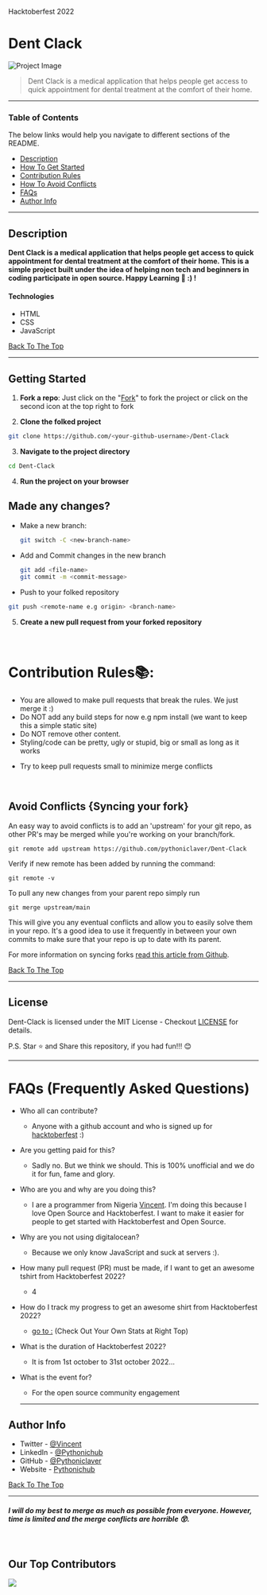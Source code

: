 <!-- @format -->
Hacktoberfest 2022
# Dent Clack

![Project Image](project-image-url)

> Dent Clack is a medical application that helps people get access to quick appointment for dental treatment at the comfort of their home.

---

### Table of Contents

The below links would help you navigate to different sections of the README.

- [Description](#description)
- [How To Get Started](#getting-started)
- [Contribution Rules](#contribution-rules📚)
- [How To Avoid Conflicts](#avoid-conflicts-syncing-your-fork)
- [FAQs](#faqs-frequently-asked-questions)
- [Author Info](#author-info)

---

## Description

**Dent Clack is a medical application that helps people get access to quick appointment for dental treatment at the comfort of their home. This is a simple project built under the idea of helping non tech and beginners in coding participate in open source. Happy Learning 💙 :) !**

#### Technologies

- HTML
- CSS
- JavaScript

[Back To The Top](#dent-clack)

---

## Getting Started
1. **Fork a repo**: Just click on the "[Fork](https://github.com/pythoniclaver/Dent-Clack/fork)" to fork the project or click on the second icon at the top right to fork

2. **Clone the folked project**

```bash
git clone https://github.com/<your-github-username>/Dent-Clack
```

3. **Navigate to the project directory**

```bash
cd Dent-Clack
```

4. **Run the project on your browser**

## Made any changes?

- Make a new branch: 
  ```bash
  git switch -C <new-branch-name>
  ```
  
- Add and Commit changes in the new branch 
   ```bash
  git add <file-name>
  git commit -m <commit-message>
  ```
- Push to your folked repository
```bash
git push <remote-name e.g origin> <branch-name>
```

5. **Create a new pull request from your forked repository**
<br><br><br>




# Contribution Rules📚:

- You are allowed to make pull requests that break the rules. We just merge it :)
- Do NOT add any build steps for now e.g npm install (we want to keep this a simple static site)
- Do NOT remove other content.
- Styling/code can be pretty, ugly or stupid, big or small as long as it works
<!-- - Add your name to the contributorsList file. -->
- Try to keep pull requests small to minimize merge conflicts

<br>

## Avoid Conflicts {Syncing your fork}

An easy way to avoid conflicts is to add an 'upstream' for your git repo, as other PR's may be merged while you're working on your branch/fork.

```terminal
git remote add upstream https://github.com/pythoniclaver/Dent-Clack
```

Verify if new remote has been added by running the command:

```terminal
git remote -v
```

To pull any new changes from your parent repo simply run

```terminal
git merge upstream/main
```

This will give you any eventual conflicts and allow you to easily solve them in your repo. It's a good idea to use it frequently in between your own commits to make sure that your repo is up to date with its parent.

For more information on syncing forks [read this article from Github](https://help.github.com/articles/syncing-a-fork/).


[Back To The Top](#dent-clack)

---


## License

Dent-Clack is licensed under the MIT License - Checkout [LICENSE](LICENSE) for details.


P.S. Star ⭐ and Share this repository, if you had fun!!! 😊 

---

# FAQs (Frequently Asked Questions)

- Who all can contribute?
  - Anyone with a github account and who is signed up for
    [hacktoberfest](https://hacktoberfest.digitalocean.com/) :)
- Are you getting paid for this?
  - Sadly no. But we think we should. This is 100% unofficial and we do it for fun, fame and glory.
- Who are you and why are you doing this?
  - I are a programmer from Nigeria [Vincent](https://www.linkedin.com/in/pythoniclaver/).
   I'm doing this because I love Open Source and Hacktoberfest. I want to make it easier for people to get started with Hacktoberfest and Open Source.
- Why are you not using digitalocean?

  - Because we only know JavaScript and suck at servers :).

- How many pull request (PR) must be made, if I want to get an awesome tshirt from Hacktoberfest 2022?
  - 4
- How do I track my progress to get an awesome shirt from Hacktoberfest 2022?
  - [go to :](https://hacktoberfest.digitalocean.com/profile/) (Check Out Your Own Stats at Right Top)
- What is the duration of Hacktoberfest 2022?
  - It is from 1st october to 31st october 2022...
- What is the event for?
  - For the open source community engagement

  ---
  
## Author Info

- Twitter - [@Vincent](https://twitter.com/vincent_coder)
- LinkedIn - [@Pythonichub](https://linkedin.com/in/pythonichub)
- GitHub - [@Pythoniclaver](https://github.com/in/pythoniclaver)
- Website - [Pythonichub](https://pythonichub.vercel.app)

[Back To The Top](#dent-clack)

---

##### _I will do my best to merge as much as possible from everyone. However, time is limited and the merge conflicts are horrible 😲._

<br>

## Our Top Contributors

<p align="<!-- center -->"><a href="https://github.com/pythoniclaver/Dent-Clack/graphs/contributors">
  <img src="https://contributors-img.web.app/image?repo=pythoniclaver/Dent-Clack" />
</a></p>
